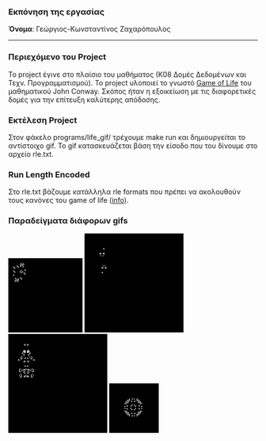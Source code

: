 ### Eκπόνηση της εργασίας
__Όνομα__: Γεώργιος-Κωνσταντίνος Ζαχαρόπουλος

---

### Περιεχόμενο του Project
To project έγινε στο πλαίσιο του μαθήματος (Κ08 Δομές Δεδομένων και Τεχν. Προγραμματισμού). To project υλοποιεί το γνωστό [Game of Life](https://en.wikipedia.org/wiki/Conway%27s_Game_of_Life) του μαθηματικού John Conway. Σκόπος ήταν η εξοικείωση με τις διαφορετικές δομές για την επίτευξη καλύτερης απόδοσης.

### Εκτέλεση Project
Στον φάκελο programs/life_gif/ τρέχουμε make run και δημιουργείται το αντίστοιχο gif. Το gif κατασκευάζεται βάση την είσοδο που του δίνουμε στο αρχείο rle.txt.

### Run Length Encoded
Στο rle.txt βάζουμε κατάλληλα rle formats που πρέπει να ακολουθούν τους κανόνες του game of life ([info](https://conwaylife.com/wiki/Run_Length_Encoded)).


### Παραδείγματα διάφορων gifs
  ![](https://github.com/KonstantinosZach/GameOfLife-JohnConway/blob/main/gifs/gif_1.gif)
  ![](https://github.com/KonstantinosZach/GameOfLife-JohnConway/blob/main/gifs/gif_2.gif)
  ![](https://github.com/KonstantinosZach/GameOfLife-JohnConway/blob/main/gifs/gif_3.gif)
  ![](https://github.com/KonstantinosZach/GameOfLife-JohnConway/blob/main/gifs/gif_4.gif)
